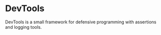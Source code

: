 # DevTools
DevTools is a small framework for defensive programming with assertions and logging tools.
